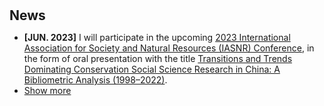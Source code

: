<h1 id="news"></h1>

<h2 style="margin: 30px 0px 10px;">News</h2>

<ul>

<li><strong>[JUN. 2023]</strong> I will participate in the upcoming <span style="color:#e74d3c"><a href="https://www5.iasnr.org/">2023 International Association for Society and Natural Resources (IASNR) Conference</a></span>, in the form of oral presentation with the title <span style="color:#e74d3c"><a href="https://drive.google.com/file/d/1X_302YOVTrZDm7bmVa7U24xsg7kJ1-6t/view">Transitions and Trends Dominating Conservation Social Science Research in China: A Bibliometric Analysis (1998–2022)</a></span>.</li>

<li> <a href="javascript:toggle_vis('newsmore')">Show more</a> </li>
<div id="newsmore" style="display:none">

</div>
</ul>
